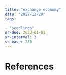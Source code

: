 ```yaml
---
title: "exchange economy"
date: "2022-12-29"
tags:

- "seedlings"
sr-due: 2023-01-01
sr-interval: 3
sr-ease: 250
---
```




# References